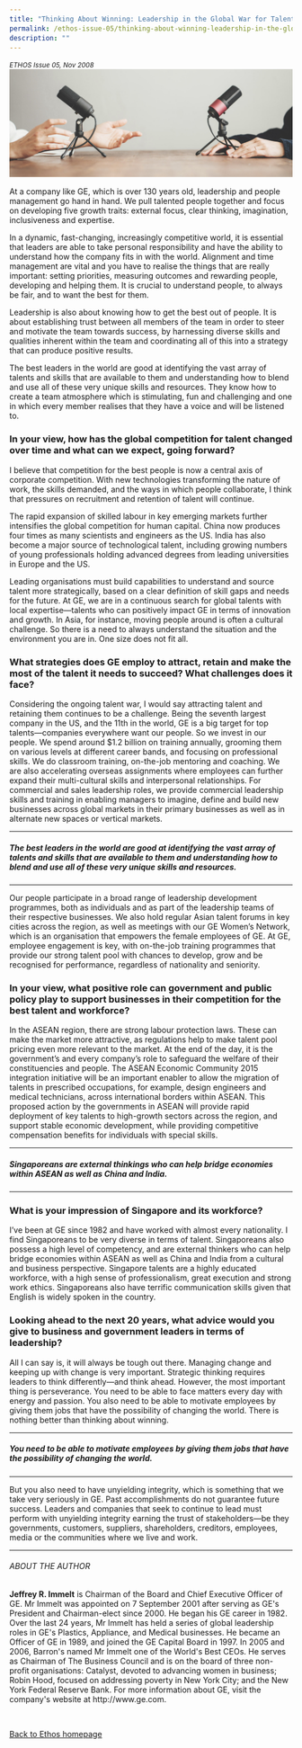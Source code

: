 ```yaml
---
title: "Thinking About Winning: Leadership in the Global War for Talent"
permalink: /ethos-issue-05/thinking-about-winning-leadership-in-the-global-war-for-talent/
description: ""
---
```

<style>
	
	
</style>	


<em><small>ETHOS Issue 05, Nov 2008</small></em>
<img src="/images/Landing_Banner_Images/banner_interview.jpg">


<p>At a company like GE, which is over 130 years old, leadership and people management go hand in hand. We pull talented people together and focus on developing five growth traits: external focus, clear thinking, imagination, inclusiveness and expertise.</p>

<p>In a dynamic, fast-changing, increasingly competitive world, it is essential that leaders are able to take personal responsibility and have the ability to understand how the company fits in with the world. Alignment and time management are vital and you have to realise the things that are really important: setting priorities, measuring outcomes and rewarding people, developing and helping them. It is crucial to understand people, to always be fair, and to want the best for them. </p>

<p>Leadership is also about knowing how to get the best out of people. It is about establishing trust between all members of the team in order to steer and motivate the team towards success, by harnessing diverse skills and qualities inherent within the team and coordinating all of this into a strategy that can produce positive results. </p>

<p>The best leaders in the world are good at identifying the vast array of talents and skills that are available to them and understanding how to blend and use all of these very unique skills and resources. They know how to create a team atmosphere which is stimulating, fun and challenging and one in which every member realises that they have a voice and will be listened to.</p>

<h3>In your view, how has the global competition for talent changed over time and what can we expect, going forward?</h3>

<p>I believe that competition for the best people is now a central axis of corporate competition. With new technologies transforming the nature of work, the skills demanded, and the ways in which people collaborate, I think that pressures on recruitment and retention of talent will continue. </p>

<p>The rapid expansion of skilled labour in key emerging markets further intensifies the global competition for human capital. China now produces four times as many scientists and engineers as the US. India has also become a major source of technological talent, including growing numbers of young professionals holding advanced degrees from leading universities in Europe and the US.</p>

<p>Leading organisations must build capabilities to understand and source talent more strategically, based on a clear definition of skill gaps and needs for the future. At GE, we are in a continuous search for global talents with local expertise—talents who can positively impact GE in terms of innovation and growth. In Asia, for instance, moving people around is often a cultural challenge. So there is a need to always understand the situation and the environment you are in. One size does not fit all.</p>

<h3>What strategies does GE employ to attract, retain and make the most of the talent it needs to succeed? What challenges does it face?</h3>

<p>Considering the ongoing talent war, I would say attracting talent and retaining them continues to be a challenge. Being the seventh largest company in the US, and the 11th in the world, GE is a big target for top talents—companies everywhere want our people. So we invest in our people. We spend around $1.2 billion on training annually, grooming them on various levels at different career bands, and focusing on professional skills. We do classroom training, on-the-job mentoring and coaching. We are also accelerating overseas assignments where employees can further expand their multi-cultural skills and interpersonal relationships. For commercial and sales leadership roles, we provide commercial leadership skills and training in enabling managers to imagine, define and build new businesses across global markets in their primary businesses as well as in alternate new spaces or vertical markets. </p>

<hr>

<h5><em>
The best leaders in the world are good at identifying the vast array of talents and skills that are available to them and understanding how to blend and use all of these very unique skills and resources.
</em></h5>

<hr>

<p>Our people participate in a broad range of leadership development programmes, both as individuals and as part of the leadership teams of their respective businesses. We also hold regular Asian talent forums in key cities across the region, as well as meetings with our GE Women’s Network, which is an organisation that empowers the female employees of GE. At GE, employee engagement is key, with on-the-job training programmes that provide our strong talent pool with chances to develop, grow and be recognised for performance, regardless of nationality and seniority.</p>

<h3>In your view, what positive role can government and public policy play to support businesses in their competition for the best talent and workforce?</h3>

<p>In the ASEAN region, there are strong labour protection laws. These can make the market more attractive, as regulations help to make talent pool pricing even more relevant to the market. At the end of the day, it is the government’s and every company’s role to safeguard the welfare of their constituencies and people. The ASEAN Economic Community 2015 integration initiative will be an important enabler to allow the migration of talents in prescribed occupations, for example, design engineers and medical technicians, across international borders within ASEAN. This proposed action by the governments in ASEAN will provide rapid deployment of key talents to high-growth sectors across the region, and support stable economic development, while providing competitive compensation benefits for individuals with special skills.</p>

<hr>

<h5><em>
Singaporeans are external thinkings who can help bridge economies within ASEAN as well as China and India.
</em></h5>

<hr>

<h3>What is your impression of Singapore and its workforce?</h3>

<p>I’ve been at GE since 1982 and have worked with almost every nationality. I find Singaporeans to be very diverse in terms of talent. Singaporeans also possess a high level of competency, and are external thinkers who can help bridge economies within ASEAN as well as China and India from a cultural and business perspective. Singapore talents are a highly educated workforce, with a high sense of professionalism, great execution and strong work ethics. Singaporeans also have terrific communication skills given that English is widely spoken in the country.</p>

<h3>Looking ahead to the next 20 years, what advice would you give to business and government leaders in terms of leadership?</h3>

<p>All I can say is, it will always be tough out there. Managing change and keeping up with change is very important. Strategic thinking requires leaders to think differently—and think ahead. However, the most important thing is perseverance. You need to be able to face matters every day with energy and passion. You also need to be able to motivate employees by giving them jobs that have the possibility of changing the world. There is nothing better than thinking about winning.</p>

<hr>

<h5><em>
You need to be able to motivate employees by giving them jobs that have the possibility of changing the world.
</em></h5>

<hr>

<p>But you also need to have unyielding integrity, which is something that we take very seriously in GE. Past accomplishments do not guarantee future success. Leaders and companies that seek to continue to lead must perform with unyielding integrity earning the trust of stakeholders—be they governments, customers, suppliers, shareholders, creditors, employees, media or the communities where we live and work.</p>

<hr>

<h6>ABOUT THE AUTHOR</h6>

<p class="small-text"><strong>Jeffrey R. Immelt</strong> is Chairman of the Board and Chief Executive Officer of GE. Mr Immelt was appointed on 7 September 2001 after serving as GE's President and Chairman-elect since 2000. He began his GE career in 1982. Over the last 24 years, Mr Immelt has held a series of global leadership roles in GE's Plastics, Appliance, and Medical businesses. He became an Officer of GE in 1989, and joined the GE Capital Board in 1997. In 2005 and 2006, Barron's named Mr Immelt one of the World's Best CEOs. He serves as Chairman of The Business Council and is on the board of three non-profit organisations: Catalyst, devoted to advancing women in business; Robin Hood, focused on addressing poverty in New York City; and the New York Federal Reserve Bank. For more information about GE, visit the company's website at http://www.ge.com.</p>

<br>

<p><a href="../../ethos.html">Back to Ethos homepage</a></p>